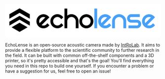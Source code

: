 <p align="center">
 <picture>
  <source media="(prefers-color-scheme: dark)" srcset=".github/logo_dark_theme.svg" width="520">
  <img alt="EchoLense" src=".github/logo_light_theme.svg" width="520">
 </picture>
</p>


EchoLense is an open-source acoustic camera made by [IntRoLab](https://introlab.3it.usherbrooke.ca/mediawiki-introlab/index.php/Main_Page). It aims to provide a flexible platform to the scientific community to further research in the field. It can be built with common off-the-shelf components and a 3D printer, so it's pretty accessible and that's the goal! You'll find everything you need in this repo to build one yourself. If you encounter a problem or have a suggestion for us, feel free to open an issue! 
